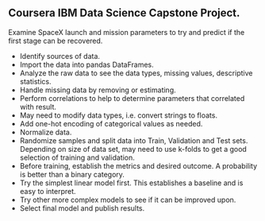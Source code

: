 ## **Coursera IBM Data Science Capstone Project.**
Examine SpaceX launch and mission parameters to try and predict if the first stage can be recovered.

- Identify sources of data.
- Import the data into pandas DataFrames.
- Analyze the raw data to see the data types, missing values, descriptive statistics.
- Handle missing data by removing or estimating.
- Perform correlations to help to determine parameters that correlated with result.
- May need to modify data types, i.e. convert strings to floats.
- Add one-hot encoding of categorical values as needed.
- Normalize data.
- Randomize samples and split data into Train, Validation and Test sets. Depending on size of data set, may need to use k-folds to get a good selection of training and validation.
- Before training, establish the metrics and desired outcome. A probability is better than a binary category. 
- Try the simplest linear model first. This establishes a baseline and is easy to interpret.
- Try other more complex models to see if it can be improved upon.
- Select final model and publish results.
